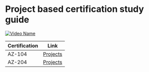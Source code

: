 # Project based certification study guide

[![Video Name](https://img.youtube.com/vi/3GPMaizoZe8/hqdefault.jpg)](https://www.youtube.com/watch?v=3GPMaizoZe8)

| Certification | Link |
|---------------|------|
| AZ-104        | [Projects](az-104/readme.md) |
| AZ-204        | [Projects](az-204/readme.md) |

